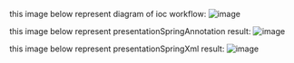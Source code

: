 this image below represent diagram of ioc workflow: 
![image](https://github.com/othmanDev12/inversion_of_control_2/assets/58038430/19bbd1c4-cc2c-42d2-a83e-a37d6948f6e6)

this image below represent presentationSpringAnnotation result:
![image](https://github.com/othmanDev12/inversion_of_control_2/assets/58038430/8814deec-b15f-4af5-9590-37f73d602fe7)

this image below represent presentationSpringXml result:
![image](https://github.com/othmanDev12/inversion_of_control_2/assets/58038430/5c1e3d8b-b9ca-4789-a36b-866f015ac170)



